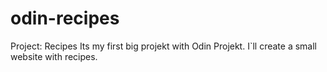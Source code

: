 # odin-recipes
 Project: Recipes
Its my first big projekt with Odin Projekt. I`ll create a small website with recipes.